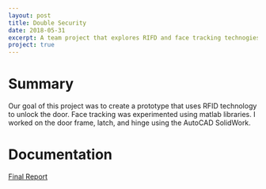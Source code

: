 ```yaml
---
layout: post
title: Double Security
date: 2018-05-31
excerpt: A team project that explores RIFD and face tracking technogies.
project: true
---
```


# Summary 
Our goal of this project was to create a prototype that uses RFID technology to unlock the door.
Face tracking was experimented using matlab libraries. I worked on the door frame, latch, and hinge using the 
AutoCAD SolidWork.

# Documentation
[Final Report]()
